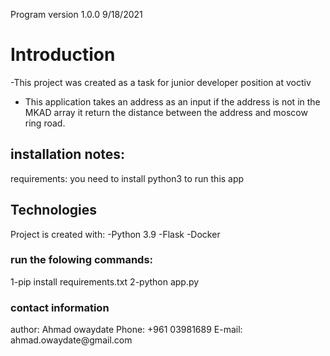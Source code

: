 Program version 1.0.0 9/18/2021

<h1>Introduction</h1>
-This project was created as a task for junior developer position at voctiv

- This application takes an address as an input if the address is not in the MKAD array it return the distance between the address and moscow ring road.

<h2>installation notes:</h2>
requirements:
you need to install python3 to run this app

<h2>Technologies</h2>
Project is created with:
-Python 3.9
-Flask
-Docker

<h3>run the folowing commands:</h3>
1-pip install requirements.txt
2-python app.py

<h3>contact information</h3>
author: Ahmad owaydate
Phone: +961 03981689
E-mail: ahmad.owaydate@gmail.com
